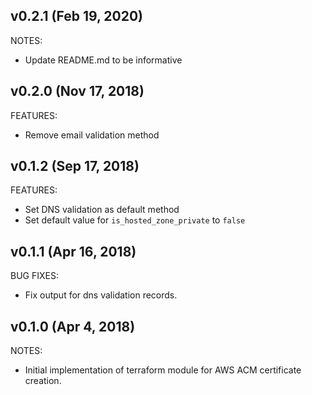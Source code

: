 ## v0.2.1 (Feb 19, 2020)

NOTES:

* Update README.md to be informative

## v0.2.0 (Nov 17, 2018)

FEATURES:

* Remove email validation method

## v0.1.2 (Sep 17, 2018)

FEATURES:

* Set DNS validation as default method
* Set default value for `is_hosted_zone_private` to `false`

## v0.1.1 (Apr 16, 2018)

BUG FIXES:

* Fix output for dns validation records.

## v0.1.0 (Apr 4, 2018)

NOTES:

* Initial implementation of terraform module for AWS ACM certificate creation.
